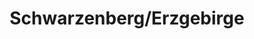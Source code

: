 ---
title: Schwarzenberg/Erzgebirge
url: /schwarzenberg-erzgebirge/
latitude: 50.539
longitude: 12.785
---